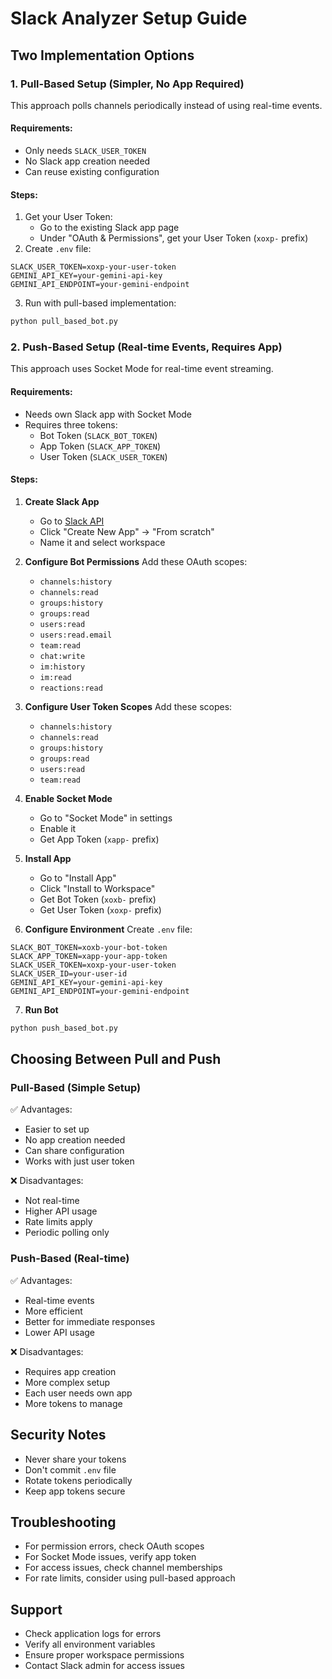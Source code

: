 # Slack Analyzer Setup Guide

## Two Implementation Options

### 1. Pull-Based Setup (Simpler, No App Required)
This approach polls channels periodically instead of using real-time events.

#### Requirements:
- Only needs `SLACK_USER_TOKEN`
- No Slack app creation needed
- Can reuse existing configuration

#### Steps:
1. Get your User Token:
   - Go to the existing Slack app page
   - Under "OAuth & Permissions", get your User Token (`xoxp-` prefix)
2. Create `.env` file:
```
SLACK_USER_TOKEN=xoxp-your-user-token
GEMINI_API_KEY=your-gemini-api-key
GEMINI_API_ENDPOINT=your-gemini-endpoint
```
3. Run with pull-based implementation:
```python
python pull_based_bot.py
```

### 2. Push-Based Setup (Real-time Events, Requires App)
This approach uses Socket Mode for real-time event streaming.

#### Requirements:
- Needs own Slack app with Socket Mode
- Requires three tokens:
  - Bot Token (`SLACK_BOT_TOKEN`)
  - App Token (`SLACK_APP_TOKEN`)
  - User Token (`SLACK_USER_TOKEN`)

#### Steps:

1. **Create Slack App**
   - Go to [Slack API](https://api.slack.com/apps)
   - Click "Create New App" → "From scratch"
   - Name it and select workspace

2. **Configure Bot Permissions**
   Add these OAuth scopes:
   - `channels:history`
   - `channels:read`
   - `groups:history`
   - `groups:read`
   - `users:read`
   - `users:read.email`
   - `team:read`
   - `chat:write`
   - `im:history`
   - `im:read`
   - `reactions:read`

3. **Configure User Token Scopes**
   Add these scopes:
   - `channels:history`
   - `channels:read`
   - `groups:history`
   - `groups:read`
   - `users:read`
   - `team:read`

4. **Enable Socket Mode**
   - Go to "Socket Mode" in settings
   - Enable it
   - Get App Token (`xapp-` prefix)

5. **Install App**
   - Go to "Install App"
   - Click "Install to Workspace"
   - Get Bot Token (`xoxb-` prefix)
   - Get User Token (`xoxp-` prefix)

6. **Configure Environment**
   Create `.env` file:
```
SLACK_BOT_TOKEN=xoxb-your-bot-token
SLACK_APP_TOKEN=xapp-your-app-token
SLACK_USER_TOKEN=xoxp-your-user-token
SLACK_USER_ID=your-user-id
GEMINI_API_KEY=your-gemini-api-key
GEMINI_API_ENDPOINT=your-gemini-endpoint
```

7. **Run Bot**
```python
python push_based_bot.py
```

## Choosing Between Pull and Push

### Pull-Based (Simple Setup)
✅ Advantages:
- Easier to set up
- No app creation needed
- Can share configuration
- Works with just user token

❌ Disadvantages:
- Not real-time
- Higher API usage
- Rate limits apply
- Periodic polling only

### Push-Based (Real-time)
✅ Advantages:
- Real-time events
- More efficient
- Better for immediate responses
- Lower API usage

❌ Disadvantages:
- Requires app creation
- More complex setup
- Each user needs own app
- More tokens to manage

## Security Notes
- Never share your tokens
- Don't commit `.env` file
- Rotate tokens periodically
- Keep app tokens secure

## Troubleshooting
- For permission errors, check OAuth scopes
- For Socket Mode issues, verify app token
- For access issues, check channel memberships
- For rate limits, consider using pull-based approach

## Support
- Check application logs for errors
- Verify all environment variables
- Ensure proper workspace permissions
- Contact Slack admin for access issues